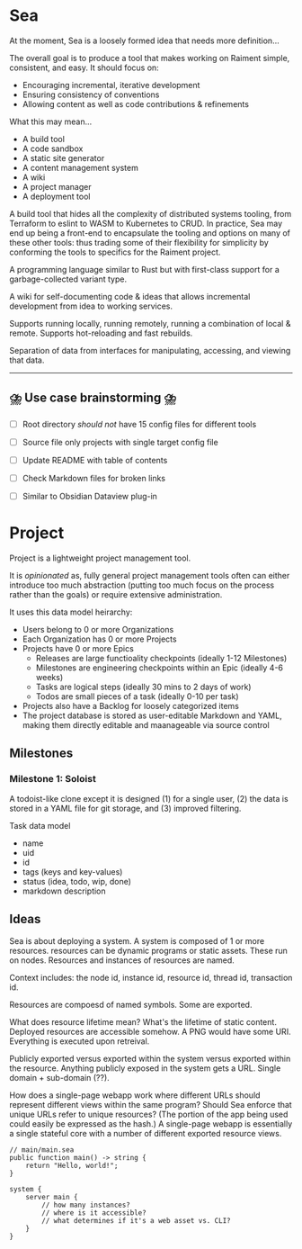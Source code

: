 # Sea

At the moment, Sea is a loosely formed idea that needs more definition...

The overall goal is to produce a tool that makes working on Raiment simple, consistent, and easy. It should focus on:

-   Encouraging incremental, iterative development
-   Ensuring consistency of conventions
-   Allowing content as well as code contributions & refinements

What this may mean...

-   A build tool
-   A code sandbox
-   A static site generator
-   A content management system
-   A wiki
-   A project manager
-   A deployment tool

A build tool that hides all the complexity of distributed systems tooling, from Terraform to eslint to WASM to Kubernetes to CRUD. In practice, Sea may end up being a front-end to encapsulate the tooling and options on many of these other tools: thus trading some of their flexibility for simplicity by conforming the tools to specifics for the Raiment project.

A programming language similar to Rust but with first-class support for a garbage-collected variant type.

A wiki for self-documenting code & ideas that allows incremental development from idea to working services.

Supports running locally, running remotely, running a combination of local & remote. Supports hot-reloading and fast rebuilds.

Separation of data from interfaces for manipulating, accessing, and viewing that data.

---

## ⛈️ Use case brainstorming ⛈️

-   [ ] Root directory _should not_ have 15 config files for different tools
-   [ ] Source file only projects with single target config file
-   [ ] Update README with table of contents
-   [ ] Check Markdown files for broken links
-   [ ] Similar to Obsidian Dataview plug-in


# Project

Project is a lightweight project management tool.

It is _opinionated_ as, fully general project management tools often can either introduce too much abstraction (putting too much focus on the process rather than the goals) or require extensive administration.

It uses this data model heirarchy:

* Users belong to 0 or more Organizations
* Each Organization has 0 or more Projects
* Projects have 0 or more Epics
    * Releases are large functioality checkpoints  (ideally 1-12 Milestones)
    * Milestones are engineering checkpoints within an Epic (ideally 4-6 weeks)
    * Tasks are logical steps (ideally 30 mins to 2 days of work)
    * Todos are small pieces of a task (ideally 0-10 per task)
* Projects also have a Backlog for loosely categorized items
* The project database is stored as user-editable Markdown and YAML, making them directly editable and maanageable via source control

## Milestones

### Milestone 1: Soloist

A todoist-like clone except it is designed (1) for a single user, (2) the data is stored in a YAML file for git storage, and (3) improved filtering.

Task data model

- name
- uid
- id
- tags (keys and key-values)
- status (idea, todo, wip, done)
- markdown description


## Ideas

Sea is about deploying a system. A system is composed of 1 or more resources. resources can be dynamic programs or static assets. These run on nodes. Resources and instances of resources are named.

Context includes: the node id, instance id, resource id, thread id, transaction id.

Resources are compoesd of named symbols. Some are exported.

What does resource lifetime mean? What's the lifetime of static content.  Deployed resources are accessible somehow. A PNG would have some URI. Everything is executed upon retreival.

Publicly exported versus exported within the system versus exported within the resource.  Anything publicly exposed in the system gets a URL. Single domain + sub-domain (??).

How does a single-page webapp work where different URLs should represent different views within the same program? Should Sea enforce that unique URLs refer to unique resources? (The portion of the app being used could easily be expressed as the hash.)  A single-page webapp is essentially a single stateful core with a number of different exported resource views.


```
// main/main.sea
public function main() -> string {
    return "Hello, world!";
}
```

```
system {
    server main {
        // how many instances?
        // where is it accessible?
        // what determines if it's a web asset vs. CLI?
    }
}
```